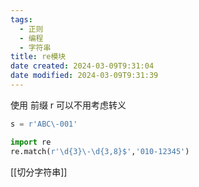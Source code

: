 ```yaml
---
tags:
  - 正则
  - 编程
  - 字符串
title: re模块
date created: 2024-03-09T9:31:04
date modified: 2024-03-09T9:31:39
---
```


使用 前缀 r 可以不用考虑转义

```python
s = r'ABC\-001' 
```

```python
import re
re.match(r'\d{3}\-\d{3,8}$','010-12345')

```

[[切分字符串]]

